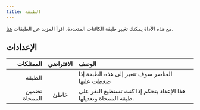```yaml
---
title: الطبقة
---
```


مع هذه الأداة يمكنك تغيير طبقة الكائنات المتعددة. اقرأ المزيد عن الطبقات [هنا](../layers.md).

## الإعدادات

|     الممتلكات | الافتراضي | الوصف                                                             |
| -------------:|:---------:|:----------------------------------------------------------------- |
|        الطبقة |           | العناصر سوف تتغير إلى هذه الطبقة إذا ضغطت عليها                   |
| تضمين الممحاة |   خاطئ    | هذا الإعداد يتحكم إذا كنت تستطيع النقر على طبقة الممحاة وتعديلها. |
